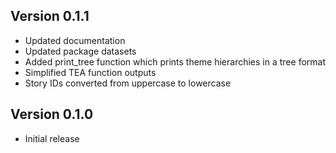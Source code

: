 Version 0.1.1
----------------
 * Updated documentation
 * Updated package datasets
 * Added print_tree function which prints theme hierarchies in a tree format
 * Simplified TEA function outputs
 * Story IDs converted from uppercase to lowercase

Version 0.1.0
----------------
 * Initial release